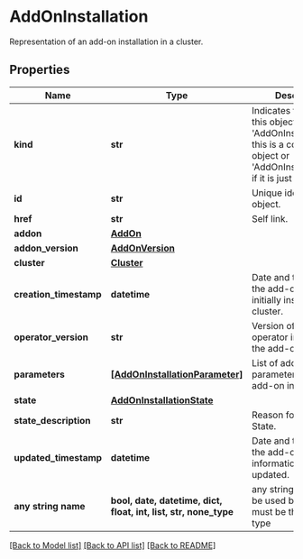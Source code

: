 # AddOnInstallation

Representation of an add-on installation in a cluster.

## Properties
Name | Type | Description | Notes
------------ | ------------- | ------------- | -------------
**kind** | **str** | Indicates the type of this object. Will be &#39;AddOnInstallation&#39; if this is a complete object or &#39;AddOnInstallationLink&#39; if it is just a link. | [optional] 
**id** | **str** | Unique identifier of the object. | [optional] 
**href** | **str** | Self link. | [optional] 
**addon** | [**AddOn**](AddOn.md) |  | [optional] 
**addon_version** | [**AddOnVersion**](AddOnVersion.md) |  | [optional] 
**cluster** | [**Cluster**](Cluster.md) |  | [optional] 
**creation_timestamp** | **datetime** | Date and time when the add-on was initially installed in the cluster. | [optional] 
**operator_version** | **str** | Version of the operator installed by the add-on. | [optional] 
**parameters** | [**[AddOnInstallationParameter]**](AddOnInstallationParameter.md) | List of add-on parameters for this add-on installation. | [optional] 
**state** | [**AddOnInstallationState**](AddOnInstallationState.md) |  | [optional] 
**state_description** | **str** | Reason for the current State. | [optional] 
**updated_timestamp** | **datetime** | Date and time when the add-on installation information was last updated. | [optional] 
**any string name** | **bool, date, datetime, dict, float, int, list, str, none_type** | any string name can be used but the value must be the correct type | [optional]

[[Back to Model list]](../README.md#documentation-for-models) [[Back to API list]](../README.md#documentation-for-api-endpoints) [[Back to README]](../README.md)



